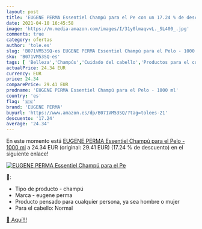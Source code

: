 ```yaml
---
layout: post
title: 'EUGENE PERMA Essentiel Champú para el Pe con un 17.24 % de descuento'
date: 2021-04-10 16:45:58
image: 'https://m.media-amazon.com/images/I/31y0lmaqvvL._SL400_.jpg'
comments: true
category: ofertas
author: 'tole.es'
slug: 'B071VM53SQ-es EUGENE PERMA Essentiel Champú para el Pelo - 1000 ml'
sku: 'B071VM53SQ-es'
tags: [ 'Belleza','Champús','Cuidado del cabello','Productos para el cuidado del cabello','champú','eugene perma', ]
actualPrice: 24.34 EUR
currency: EUR
price: 24.34
comparePrice: 29.41 EUR
prodname: 'EUGENE PERMA Essentiel Champú para el Pelo - 1000 ml'
country: 'es'
flag: '🇪🇸'
brand: 'EUGENE PERMA'
buyurl: 'https://www.amazon.es/dp/B071VM53SQ/?tag=tolees-21'
descuento: '17.24'
average: '24.34'
---
```


En este momento está [EUGENE PERMA Essentiel Champú para el Pelo - 1000 ml](https://www.amazon.es/dp/B071VM53SQ/?tag=tolees-21) a 24.34 EUR (original: 29.41 EUR) (17.24 %  de descuento) en el siguiente enlace!

[![EUGENE PERMA Essentiel Champú para el Pe](https://m.media-amazon.com/images/I/31y0lmaqvvL._SL400_.jpg)](https://www.amazon.es/dp/B071VM53SQ/?tag=tolees-21)

🔎:

- Tipo de producto - champú
- Marca - eugene perma
- Producto pensado para cualquier persona, ya sea hombre o mujer
- Para el cabello: Normal

[🛒 Aquí!!!](https://www.amazon.es/dp/B071VM53SQ/?tag=tolees-21)

